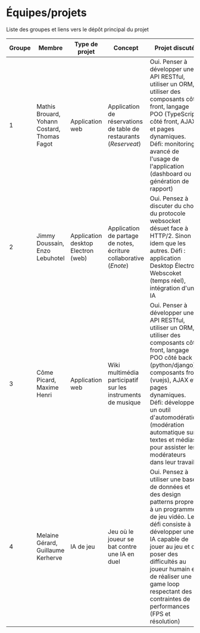 # Équipes/projets

Liste des groupes et liens vers le dépôt principal du projet 

|  Groupe 	|  Membre 	|  Type de projet 	| Concept  	| Projet discuté | Projet validé | Lien du dépot principal
|---	|---	|---	|---	| --- | --- | --- |
|   1	|  Mathis Brouard, Yohann Costard, Thomas Fagot	| Application web  	|   Application de réservations de table de restaurants (*Reserveat*) | Oui. Penser à développer une API RESTful, utiliser un ORM, utiliser des composants côté front, langage POO (TypeScript) côté front, AJAX et pages dynamiques. Défi: monitoring avancé de l'usage de l'application (dashboard ou génération de rapport) | Oui | https://gitlab.com/ycostard/reserveat-documentation |
|   2	|  Jimmy Doussain, Enzo Lebuhotel 	|  Application desktop Electron (web)	|  Application de partage de notes, écriture collaborative (*Enote*) 	|  Oui. Pensez à discuter du choix du protocole websocket désuet face à HTTP/2. Sinon idem que les autres. Défi : application Desktop Électron, Webscoket (temps réel), intégration d'une IA  |  Oui  | https://github.com/Doxteur/ENote |
|   3	|  Côme Picard, Maxime Henri	|  Application web 	|  Wiki multimédia participatif sur les instruments de musique 	|  Oui.  Penser à développer une API RESTful, utiliser un ORM, utiliser des composants côté front, langage POO côté back (python/django), composants front (vuejs), AJAX et pages dynamiques. Défi: développer un outil d'automodération (modération automatique sur textes et médias) pour assister les modérateurs dans leur travail  | Oui | https://github.com/ComePicard/musi_verse |
|   4	|  Melaine Gérard, Guillaume Kerherve	|  IA de jeu 	|   Jeu où le joueur se bat contre une IA en duel 	| Oui. Pensez à utiliser une base de données et des design patterns propres à un programme de jeu vidéo. Le défi consiste à développer une IA capable de jouer au jeu et de poser des difficultés au joueur humain et de réaliser une game loop respectant des contraintes de performances (FPS et résolution) | Oui. |   https://github.com/Operation-Overthrow/Documentation |